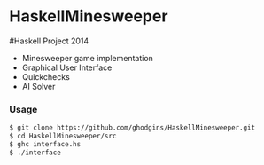 HaskellMinesweeper
==================

#Haskell Project 2014

  - Minesweeper game implementation
  - Graphical User Interface
  - Quickchecks
  - AI Solver

### Usage
```sh
$ git clone https://github.com/ghodgins/HaskellMinesweeper.git
$ cd HaskellMinesweeper/src
$ ghc interface.hs
$ ./interface
```